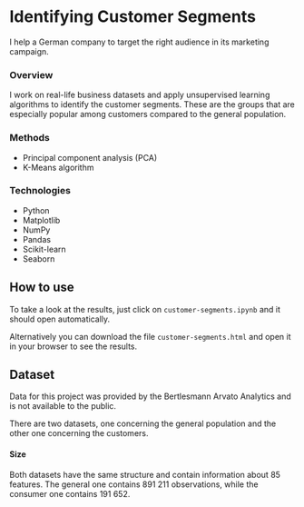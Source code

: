 # Identifying Customer Segments

I help a German company to target the right audience in its marketing campaign.

### Overview

I work on real-life business datasets and apply unsupervised learning algorithms to identify the customer segments. These are the groups that are especially popular among customers compared to the general population.

### Methods

* Principal component analysis (PCA)
* K-Means algorithm

### Technologies

* Python
* Matplotlib
* NumPy
* Pandas
* Scikit-learn
* Seaborn

## How to use

To take a look at the results, just click on `customer-segments.ipynb` and it should open automatically.

Alternatively you can download the file `customer-segments.html` and open it in your browser to see the results.

## Dataset

Data for this project was provided by the Bertlesmann Arvato Analytics and is not available to the public.

There are two datasets, one concerning the general population and the other one concerning the customers.

#### Size

Both datasets have the same structure and contain information about 85 features. The general one contains 891 211 observations, while the consumer one contains 191 652.
